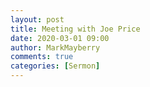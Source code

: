 ```yaml
---
layout: post
title: Meeting with Joe Price
date: 2020-03-01 09:00
author: MarkMayberry
comments: true
categories: [Sermon]
---
```

<!-- wp:image {"id":3070,"sizeSlug":"large"} -->
<figure class="wp-block-image size-large"><img src="https://www.ascoc.org/wordpress/wp-content/uploads/2020/02/2020-GM-IG-2-1980p-1024x1024.png" alt="" class="wp-image-3070"/></figure>
<!-- /wp:image -->
